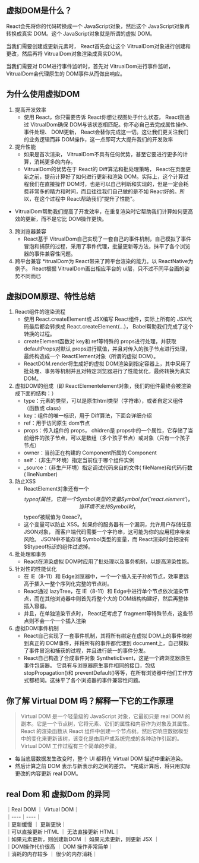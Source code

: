 ## 虚拟DOM是什么？

React会先将你的代码转换成一个 JavaScript对象，然后这个 JavaScript对象再转换成真实 DOM。这个 JavaScript对象就是所谓的虚拟 DOM。

当我们需要创建或更新元素时， React首先会让这个 VitrualDom对象进行创建和更改，然后再将 VitrualDom对象渲染成真实DOM。

当我们需要对 DOM进行事件监听时，首先对 VitrualDom进行事件监听， VitrualDom会代理原生的 DOM事件从而做出响应。

## 为什么使用虚拟DOM

1. 提高开发效率
   * 使用 React，你只需要告诉 React你想让视图处于什么状态， React则通过 VitrualDom确保 DOM与该状态相匹配。你不必自己去完成属性操作、事件处理、 DOM更新， React会替你完成这一切。这让我们更关注我们的业务逻辑而非 DOM操作，这一点即可大大提升我们的开发效率
2. 提升性能
   * 如果是首次渲染， VitrualDom不具有任何优势，甚至它要进行更多的计算，消耗更多的内存。
   * VitrualDom的优势在于 React的 Diff算法和批处理策略， React在页面更新之前，提前计算好了如何进行更新和渲染 DOM。实际上，这个计算过程我们在直接操作 DOM时，也是可以自己判断和实现的，但是一定会耗费非常多的精力和时间，而且往往我们自己做的是不如 React好的。所以，在这个过程中 React帮助我们"提升了性能"。
  * VitrualDom帮助我们提高了开发效率，在重复渲染时它帮助我们计算如何更高效的更新，而不是它比 DOM操作更快。
3. 跨浏览器兼容
   * React基于 VitrualDom自己实现了一套自己的事件机制，自己模拟了事件冒泡和捕获的过程，采用了事件代理，批量更新等方法，抹平了各个浏览器的事件兼容性问题。
4. 跨平台兼容
   *itrualDom为 React带来了跨平台渲染的能力。以 ReactNative为例子。 React根据 VitrualDom画出相应平台的 ui层，只不过不同平台画的姿势不同而已




## 虚拟DOM原理、特性总结
1. React组件的渲染流程
   * 使用 React.createElement或 JSX编写 React组件，实际上所有的 JSX代码最后都会转换成 React.createElement(...)， Babel帮助我们完成了这个转换的过程。
   * createElement函数对 key和 ref等特殊的 props进行处理，并获取 defaultProps对默认 props进行赋值，并且对传入的孩子节点进行处理，最终构造成一个 ReactElement对象（所谓的虚拟 DOM）。
   * ReactDOM.render将生成好的虚拟 DOM渲染到指定容器上，其中采用了批处理、事务等机制并且对特定浏览器进行了性能优化，最终转换为真实 DOM。
2. 虚拟DOM的组成（即 ReactElementelement对象，我们的组件最终会被渲染成下面的结构：）
   * type：元素的类型，可以是原生html类型（字符串），或者自定义组件（函数或 class）
   * key：组件的唯一标识，用于 Diff算法，下面会详细介绍
   * ref：用于访问原生 dom节点
   * props：传入组件的 props， chidren是 props中的一个属性，它存储了当前组件的孩子节点，可以是数组（多个孩子节点）或对象（只有一个孩子节点）
   * owner：当前正在构建的 Component所属的 Component
   * self：（非生产环境）指定当前位于哪个组件实例
   * _source：（非生产环境）指定调试代码来自的文件( fileName)和代码行数( lineNumber)
3. 防止XSS
   * ReactElement对象还有一个 $$typeof属性，它是一个 Symbol类型的变量 Symbol.for('react.element')，当环境不支持 Symbol时， $$typeof被赋值为 0xeac7。
   * 这个变量可以防止 XSS。如果你的服务器有一个漏洞，允许用户存储任意 JSON对象， 而客户端代码需要一个字符串，这可能为你的应用程序带来风险。 JSON中不能存储 Symbol类型的变量，而 React渲染时会把没有 $$typeof标识的组件过滤掉。
4. 批处理和事务
   * React在渲染虚拟 DOM时应用了批处理以及事务机制，以提高渲染性能。
5. 针对性的性能优化
   * 在 IE（8-11）和 Edge浏览器中，一个一个插入无子孙的节点，效率要远高于插入一整个序列化完整的节点树。
   * React通过 lazyTree，在 IE（8-11）和 Edge中进行单个节点依次渲染节点，而在其他浏览器中则首先将整个大的 DOM结构构建好，然后再整体插入容器。
   * 并且，在单独渲染节点时， React还考虑了 fragment等特殊节点，这些节点则不会一个一个插入渲染
6. 虚拟DOM事件机制
   * React自己实现了一套事件机制，其将所有绑定在虚拟 DOM上的事件映射到真正的 DOM事件，并将所有的事件都代理到 document上，自己模拟了事件冒泡和捕获的过程，并且进行统一的事件分发。
   * React自己构造了合成事件对象 SyntheticEvent，这是一个跨浏览器原生事件包装器。 它具有与浏览器原生事件相同的接口，包括 stopPropagation()和 preventDefault()等等，在所有浏览器中他们工作方式都相同。这抹平了各个浏览器的事件兼容性问题。


## 你了解 Virtual DOM 吗？解释一下它的工作原理
> Virtual DOM 是一个轻量级的 JavaScript 对象，它最初只是 real DOM 的副本。它是一个节点树，它将元素、它们的属性和内容作为对象及其属性。 React 的渲染函数从 React 组件中创建一个节点树。然后它响应数据模型中的变化来更新该树，该变化是由用户或系统完成的各种动作引起的。
Virtual DOM 工作过程有三个简单的步骤。
   * 每当底层数据发生改变时，整个 UI 都将在 Virtual DOM 描述中重新渲染。
   * 然后计算之前 DOM 表示与新表示的之间的差异。
   *完成计算后，将只用实际更改的内容更新 real DOM。





## real Dom 和 虚拟Dom 的异同
   
｜Real DOM    ｜  Virtual  DOM｜   
｜----｜----｜   
｜更新缓慢    ｜  更新更快｜   
｜可以直接更新 HTML    ｜  无法直接更新 HTML｜   
｜如果元素更新，则创建新DOM   ｜  如果元素更新，则更新 JSX ｜   
｜DOM操作代价很高    ｜  DOM 操作非常简单｜   
｜消耗的内存较多     ｜  很少的内存消耗｜








<!-- https://mp.weixin.qq.com/s?__biz=Mzg2NDAzMjE5NQ==&mid=2247484212&idx=1&sn=e4cf00c0c087c34ae2f181e7b2f2b257&chksm=ce6ec798f9194e8e0ef0327e9a4cbb8d1454218609a20663a5ea5fed9e31f4a39b7fb114e117&scene=21#wechat_redirect -->
